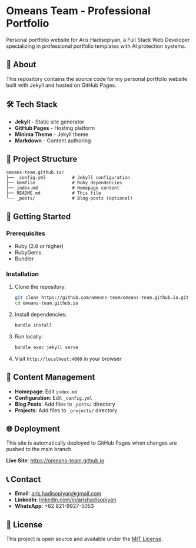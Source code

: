 # Omeans Team - Professional Portfolio

Personal portfolio website for Aris Hadisopiyan, a Full Stack Web Developer specializing in professional portfolio templates with AI protection systems.

## 🚀 About

This repository contains the source code for my personal portfolio website built with Jekyll and hosted on GitHub Pages.

## 🛠️ Tech Stack

- **Jekyll** - Static site generator
- **GitHub Pages** - Hosting platform
- **Minima Theme** - Jekyll theme
- **Markdown** - Content authoring

## 📁 Project Structure

```
omeans-team.github.io/
├── _config.yml          # Jekyll configuration
├── Gemfile              # Ruby dependencies
├── index.md             # Homepage content
├── README.md            # This file
└── _posts/              # Blog posts (optional)
```

## 🚀 Getting Started

### Prerequisites

- Ruby (2.6 or higher)
- RubyGems
- Bundler

### Installation

1. Clone the repository:
   ```bash
   git clone https://github.com/omeans-team/omeans-team.github.io.git
   cd omeans-team.github.io
   ```

2. Install dependencies:
   ```bash
   bundle install
   ```

3. Run locally:
   ```bash
   bundle exec jekyll serve
   ```

4. Visit `http://localhost:4000` in your browser

## 📝 Content Management

- **Homepage**: Edit `index.md`
- **Configuration**: Edit `_config.yml`
- **Blog Posts**: Add files to `_posts/` directory
- **Projects**: Add files to `_projects/` directory

## 🌐 Deployment

This site is automatically deployed to GitHub Pages when changes are pushed to the main branch.

**Live Site**: https://omeans-team.github.io

## 📞 Contact

- **Email**: aris.hadisopiyan@gmail.com
- **LinkedIn**: [linkedin.com/in/arishadisopiyan](https://linkedin.com/in/arishadisopiyan)
- **WhatsApp**: +62 821-9927-5053

## 📄 License

This project is open source and available under the [MIT License](LICENSE). 